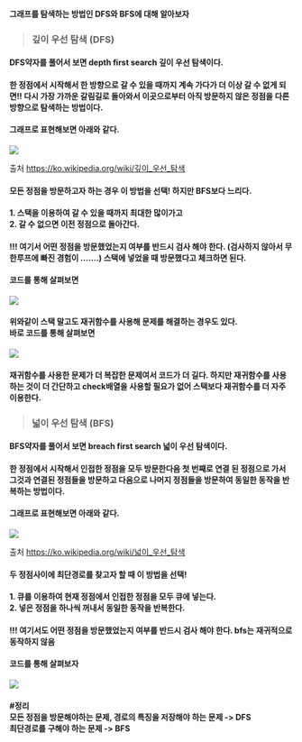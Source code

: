 #### **그래프를 탐색하는 방법인 DFS와 BFS에 대해 알아보자**
> ### 깊이 우선 탐색 (DFS)

#### DFS약자를 풀어서 보면 depth first search 깊이 우선 탐색이다. 
#### 한 정점에서 시작해서 한 방향으로 갈 수 있을 때까지 계속 가다가 더 이상 갈 수 없게 되면!!  다시 가장 가까운 갈림길로 돌아와서 이곳으로부터 아직 방문하지 않은 정점을 다른 방향으로 탐색하는 방법이다. 
#### 그래프로 표현해보면 아래와 같다.
![](https://images.velog.io/images/soyekwon/post/5c3d192d-429b-43d7-a6f9-76ff8a919f8f/Depth-First-Search.gif)

출처 https://ko.wikipedia.org/wiki/깊이_우선_탐색
#### 모든 정점을 방문하고자 하는 경우 이 방법을 선택! 하지만 BFS보다 느리다.
#### 1. 스택을 이용하여 갈 수 있을 때까지 최대한 많이가고<br>2. 갈 수 없으면 이전 정점으로 돌아간다. 
#### !!! 여기서 어떤 정점을 방문했었는지 여부를 반드시 검사 해야 한다. (검사하지 않아서 무한루프에 빠진 경험이 .......) 스택에 넣었을 때 방문했다고 체크하면 된다. 
#### 코드를 통해 살펴보면 
![](https://images.velog.io/images/soyekwon/post/de1eeeaf-8ec0-4138-95c4-4fb5e1c4ce4d/dfs_stack.PNG)
#### 위와같이 스택 말고도 재귀함수를 사용해 문제를 해결하는 경우도 있다. <br> 바로 코드를 통해 살펴보면 
![](https://images.velog.io/images/soyekwon/post/2156fc53-353f-41bd-92f4-eb7ac8cecf0a/dfs_rec.PNG)
#### 재귀함수를 사용한 문제가 더 복잡한 문제여서 코드가 더 길다. 하지만 재귀함수를 사용하는 것이 더 간단하고 check배열을 사용할 필요가 없어 스택보다 재귀함수를 더 자주 이용한다. 

> ### 넓이 우선 탐색 (BFS)

#### BFS약자를 풀어서 보면 breach first search 넓이 우선 탐색이다.
#### 한 정점에서 시작해서 인접한 정점을 모두 방문한다음 첫 번째로 연결 된 정점으로 가서 그것과 연결된 정점들을 방문하고 다음으로 나머지 정점들을 방문하여 동일한 동작을 반복하는 방법이다.
#### 그래프로 표현해보면 아래와 같다.
![](https://images.velog.io/images/soyekwon/post/76717816-32b9-466a-8672-850a6408e81d/bfs.gif)

출처 https://ko.wikipedia.org/wiki/넓이_우선_탐색
#### 두 정점사이에 최단경로를 찾고자 할 때 이 방법을 선택!
#### 1. 큐를 이용하여 현재 정점에서 인접한 정점을 모두 큐에 넣는다. <br>2. 넣은 정점을 하나씩 꺼내서 동일한 동작을 반복한다. 
#### !!! 여기서도 어떤 정점을 방문했었는지 여부를 반드시 검사 해야 한다. bfs는 재귀적으로 동작하지 않음 
#### 코드를 통해 살펴보자 
![](https://images.velog.io/images/soyekwon/post/3ef9d6fb-fdd4-4e62-9485-c6bb41db56fc/bfs.PNG)
#### #정리 <br> 모든 정점을 방문해야하는 문제, 경로의 특징을 저장해야 하는 문제 -> DFS <br> 최단경로를 구해야 하는 문제 -> BFS